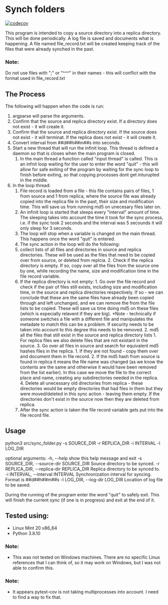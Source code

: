 # Synch folders
[![codecov](https://codecov.io/gl/orhanoch/folder_sync/branch/master/graph/badge.svg?token=637Y4XEGSZ)](https://codecov.io/gl/orhanoch/folder_sync)

This program is intended to copy a source directory into a replica directory.
This will be done periodically.
A log file is saved and documents what is happening.
A file named file_record.txt will be created keeping track of the files that were already synched in the past.

### Note:
Do not use files with ";" or "^^^" in their names - this will conflict with the format used in file_record.txt

## The Process
The following will happen when the code is run:
1. argparse will parse the arguments.
2. Confirm that the source and replica directory exist. If a directory  does not exist - it will create it.
3. Confirm that the source and replica directory exist. If the source does not exist - it will terminat. If the replica does not exist - it will create it.
4. Convert interval from ##d##h##m##s into seconds.
5. Start a new thread that will run the infinit loop. This thread is defined a daemon so that is closes when the main program is closed.
    1. In the main thread a function called "input thread" is called. This is an infnit loop waiting for the user to enter the word "quit" - this will allow for safe exiting of the program by waiting for the sync loop to finish before exiting, so that copying processes dont get inturupted in the middle.
6. In the loop thread:  
    1. File record is loaded from a file - this file contains pairs of files, 1 from source and 1 from replica, where the source file was already copied into the replica file in the past, their size and modification time. This will save us from running md5 on unecesary files later on.
    2. An infinit loop is started that sleeps every "interval" amount of time. The sleeping takes into account the time it took for the sync process, i.e. if the sync took 2 seconds and the interval was 5 secounds it will only sleep for 3 seconds.
    3. The loop will stop when a variable is changed on the main thread. This happens once the word "quit" is entered.
    4. The sync action in the loop will do the following:
	1. collect lists of all files and directories in source and replica directories. These will be used as the files that need to be copied over from source, or deleted from replcia.
        2. Check if the replica directory is empty. If so, copy over all the files from the source one by one, while recording the name, size and modification time in the file record variable.
	3. If the replica directory is not empty:
            1. Go over the file record and check if the pair of files still exists, including size and modification time, in the source and replica directories respectively. If so - we can conclude that these are the same files have already been copied through and left unchanged, and we can remove the from the file lists to be copied. These will save us time doing md5 on these files (which is especially relavent if they are big).
            *Note - technically if someone switches a file with a different file and manipulates the metadate to match this can be a problem. If security needs to be taken into account to this degree this needs to be removed.
            2. md5 all the files that still exist in the source and replica directory lists
                1. For replica files we also delete files that are not existant in the source.
            3. Go over all files in source and search for equivalent md5 hashes files in the replica.
                1. If they are not found - copy them over and document them in file record.
                2. If the md5 hash from source is found in replica it means the file name was changed (as we know the contents are the same and otherwise it would have been removed from the list earlier). In this case we move the file to the correct place and name, creating any subdirectories needed in the replica.
            4. Delete all unecessary old directories from replica - these directories would be empty directories that had files in them but they were moved/deleted in this sync action - leaving them empty. If the directories don't exist in the source now then they are deleted from replica.
    5. After the sync action is taken the file record variable gets put into the file record file.


## Usage
python3 src/sync_folder.py -s SOURCE_DIR -r REPLICA_DIR -i INTERVAL -l LOG_DIR

optional arguments:
  -h, --help            show this help message and exit
  -s SOURCE_DIR, --source-dir SOURCE_DIR
                        Source directory to be synced.
  -r REPLICA_DIR, --replica-dir REPLICA_DIR
                        Replica directory to be synced to.
  -i INTERVAL, --interval INTERVAL
                        Synchronization interval for syncing. Format is ##d##h##m##s
  -l LOG_DIR, --log-dir LOG_DIR
                        Location of log file to be saved.

During the running of the program enter the word "quit" to safely exit. This will finish the current sync (if one is in progress) and exit at the end of it.

## Tested using:
- Linux Mint 20 x86_64
- Python 3.8.10

### Note:
- This was not tested on Windows machines. There are no specific Linux references that I can think of, so it may work on Windows, but I was not able to confirm this.
### Note:
- It appears pytest-cov is not taking multiprocesses into account. I need to find a way to fix that.
